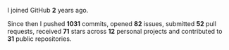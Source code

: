 I joined GitHub **2** years ago.

Since then I pushed **1031** commits, opened **82** issues, submitted **52** pull requests, received **71** stars across **12** personal projects and contributed to **31** public repositories.
